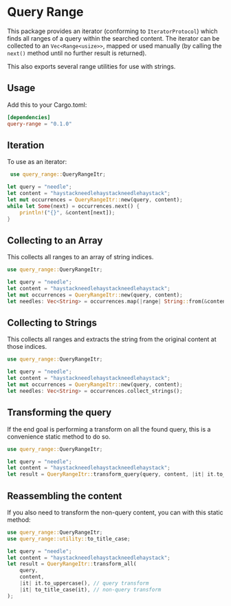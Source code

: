 # Query Range

This package provides an iterator (conforming to `IteratorProtocol`) which finds all ranges of a query within the searched content. The iterator can be collected to an `Vec<Range<usize>>`, mapped or used manually (by calling the `next()` method until no further result is returned). 

This also exports several range utilities for use with strings.

## Usage

Add this to your Cargo.toml:

```toml
[dependencies]
query-range = "0.1.0"
```

## Iteration

To use as an iterator:
```rust
 use query_range::QueryRangeItr;

let query = "needle";
let content = "haystackneedlehaystackneedlehaystack";
let mut occurrences = QueryRangeItr::new(query, content);
while let Some(next) = occurrences.next() {
    println!("{}", &content[next]);
}
```

## Collecting to an Array

This collects all ranges to an array of string indices.
```rust
use query_range::QueryRangeItr;

let query = "needle";
let content = "haystackneedlehaystackneedlehaystack";
let mut occurrences = QueryRangeItr::new(query, content);
let needles: Vec<String> = occurrences.map(|range| String::from(&content[range])).collect();
```

## Collecting to Strings

This collects all ranges and extracts the string from the original content at those indices.
```rust
use query_range::QueryRangeItr;

let query = "needle";
let content = "haystackneedlehaystackneedlehaystack";
let mut occurrences = QueryRangeItr::new(query, content);
let needles: Vec<String> = occurrences.collect_strings();
```

## Transforming the query
If the end goal is performing a transform on all the found query, this is a convenience static method to do so.
```rust
use query_range::QueryRangeItr;

let query = "needle";
let content = "haystackneedlehaystackneedlehaystack";
let result = QueryRangeItr::transform_query(query, content, |it| it.to_uppercase());
```

## Reassembling the content
If you also need to transform the non-query content, you can with this static method:
```rust
use query_range::QueryRangeItr;
use query_range::utility::to_title_case;

let query = "needle";
let content = "haystackneedlehaystackneedlehaystack";
let result = QueryRangeItr::transform_all(
    query,
    content,
    |it| it.to_uppercase(), // query transform
    |it| to_title_case(it), // non-query transform
);
```
